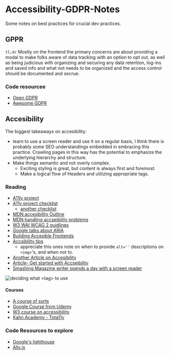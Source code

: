 # Accessibility-GDPR-Notes
Some notes on best practices for crucial dev practices.

## GPPR
`tl;dr`
Mostly on the frontend the primary concerns are about providing a modal to make folks aware of data tracking with an option to opt out, as well as being judicious with organizing and securing any data retention, log-ins and saved info and what not needs to be organized and the access control should be documented and secrue.

### Code resourcee
* [Open GDPR](https://github.com/opengdpr/OpenDSR)
* [Awesome GDPR](https://github.com/erichard/awesome-gdpr)

## Accesibility

The biggest takeaways on accesibility:
* learn to use a screen reader and use it on a regular basis, I think there is probably some SEO understandings embedded in embracing this practice. Crawling pages in this way has the potential to emphasize the underlying hierarchy and structure.
* Make things semantic and not overly complex. 
  * Exciting styling is great, but content is always first and foremost.
  * Make a logical flow of Headers and utilizing appropriate tags.
  
### Reading

* [A11ly project](https://www.a11yproject.com/)
* [A11y project checklist](https://www.a11yproject.com/checklist/)
  * [another checklist](https://romeo.elsevier.com/accessibility_checklist/)
* [MDN accesibility Outline](https://developer.mozilla.org/en-US/docs/Learn/Accessibility/What_is_accessibility)
* [MDN handling accseibility problems](https://developer.mozilla.org/en-US/docs/Learn/Tools_and_testing/Cross_browser_testing/Accessibility)
* [W3 WAI WCAG 2 guidlines](https://www.w3.org/WAI/standards-guidelines/wcag/)
* [Google talks about ARIA](https://developers.google.com/web/fundamentals/accessibility/semantics-aria/aria-labels-and-relationships)
* [Building Accesible Frontends](https://medium.com/capital-one-tech/building-accessible-front-ends-298c03e5bd86)
* [Accsibility tips](https://medium.com/@lizfaria/accessibility-tips-for-frontend-developers-83d094146153)
  * appreciate this ones note on when to provide `alt=''` descriptions on `<img>`'s, and when not to.
* [Another Article on Accesibility](https://www.itproportal.com/features/a-guide-to-web-accessibility-for-frontend-developers/)
* [Article- Get started with Accseibility](https://blog.prototypr.io/developers-get-started-with-web-accessibility-91bd67dea777)
* [Smashing Magazine writer spends a day with a screen reader](https://www.smashingmagazine.com/2018/12/voiceover-screen-reader-web-apps/)


![deciding what `<tag>` to use ](https://res.cloudinary.com/practicaldev/image/fetch/s--WUgY3qGr--/c_limit%2Cf_auto%2Cfl_progressive%2Cq_auto%2Cw_880/https://www.mokkapps.de/static/9878e326739b304f6d4e5c8a03b8c07f/44d6a/html5-doctor.png)

#### Courses

* [A course of sorts](https://frontendmasters.com/books/front-end-handbook/2018/learning/accessibility.html)
* [Google Course from Udemy](https://developers.google.com/web/fundamentals/accessibility/)
* [W3 course on accessibility](https://www.w3.org/blog/2019/12/free-online-course-introduction-to-web-accessibility/)
* [Kahn Academy - Tota11y](https://khan.github.io/tota11y/)

### Code Resources to explore

* [Google's lighthouse](https://developers.google.com/web/tools/lighthouse/)
* [Ally.js](https://allyjs.io/#what-people-say)
  
